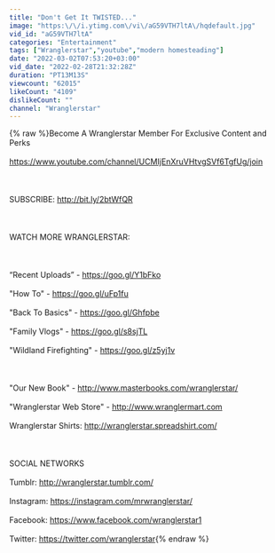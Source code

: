 ```yaml
---
title: "Don't Get It TWISTED..."
image: "https:\/\/i.ytimg.com\/vi\/aG59VTH7ltA\/hqdefault.jpg"
vid_id: "aG59VTH7ltA"
categories: "Entertainment"
tags: ["Wranglerstar","youtube","modern homesteading"]
date: "2022-03-02T07:53:20+03:00"
vid_date: "2022-02-28T21:32:28Z"
duration: "PT13M13S"
viewcount: "62015"
likeCount: "4109"
dislikeCount: ""
channel: "Wranglerstar"
---
```

{% raw %}Become A Wranglerstar Member For Exclusive Content and Perks<br /><br /><a rel="nofollow" target="blank" href="https://www.youtube.com/channel/UCMIjEnXruVHtvgSVf6TgfUg/join">https://www.youtube.com/channel/UCMIjEnXruVHtvgSVf6TgfUg/join</a><br /><br /><br /><br />SUBSCRIBE:  <a rel="nofollow" target="blank" href="http://bit.ly/2btWfQR">http://bit.ly/2btWfQR</a><br /><br /><br /><br />WATCH MORE WRANGLERSTAR:<br /><br /><br /><br />“Recent Uploads” - <a rel="nofollow" target="blank" href="https://goo.gl/Y1bFko">https://goo.gl/Y1bFko</a><br /><br />&quot;How To&quot; - <a rel="nofollow" target="blank" href="https://goo.gl/uFp1fu">https://goo.gl/uFp1fu</a><br /><br />&quot;Back To Basics&quot; - <a rel="nofollow" target="blank" href="https://goo.gl/Ghfpbe">https://goo.gl/Ghfpbe</a><br /><br />&quot;Family Vlogs&quot; - <a rel="nofollow" target="blank" href="https://goo.gl/s8sjTL">https://goo.gl/s8sjTL</a><br /><br />&quot;Wildland Firefighting&quot; - <a rel="nofollow" target="blank" href="https://goo.gl/z5yj1v">https://goo.gl/z5yj1v</a><br /><br /><br /><br />&quot;Our New Book&quot; - <a rel="nofollow" target="blank" href="http://www.masterbooks.com/wranglerstar/">http://www.masterbooks.com/wranglerstar/</a><br /><br />&quot;Wranglerstar Web Store&quot; -  <a rel="nofollow" target="blank" href="http://www.wranglermart.com">http://www.wranglermart.com</a><br /><br />Wranglerstar Shirts: <a rel="nofollow" target="blank" href="http://wranglerstar.spreadshirt.com/">http://wranglerstar.spreadshirt.com/</a><br /><br /><br /><br />SOCIAL NETWORKS<br /><br />Tumblr:  <a rel="nofollow" target="blank" href="http://wranglerstar.tumblr.com/">http://wranglerstar.tumblr.com/</a><br /><br />Instagram: <a rel="nofollow" target="blank" href="https://instagram.com/mrwranglerstar/">https://instagram.com/mrwranglerstar/</a><br /><br />Facebook: <a rel="nofollow" target="blank" href="https://www.facebook.com/wranglerstar1">https://www.facebook.com/wranglerstar1</a><br /><br />Twitter: <a rel="nofollow" target="blank" href="https://twitter.com/wranglerstar">https://twitter.com/wranglerstar</a>{% endraw %}

